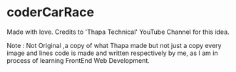# coderCarRace
Made with love. Credits to 'Thapa Technical' YouTube Channel for this idea.

Note : Not Original ,a copy of what Thapa made but not just a copy every image and lines code is made and written respectively by me, as I am in process of learning FrontEnd Web Development. 
